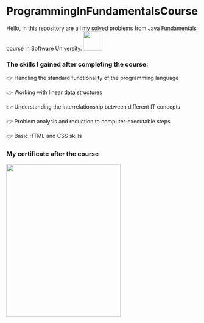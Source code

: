 # ProgrammingInFundamentalsCourse
Hello, in this repository are all my solved problems from Java Fundamentals course in Software University. <img src= "https://github.com/StefanHristov1997/Java_Advanced_Course/assets/133797718/6ea64e49-3cd5-49f4-b3fa-309ebc9e5e98" width="50" height="50" />

### Тhe skills I gained after completing the course:

👉 Handling the standard functionality of the programming language

👉 Working with linear data structures

👉 Understanding the interrelationship between different IT concepts

👉 Problem analysis and reduction to computer-executable steps

👉 Basic HTML and CSS skills

###  My certificate after the course
<img align="center" src="https://github.com/StefanHristov1997/StefanHristov1997/assets/133797718/3de9447f-c3e5-47a5-964d-9c492b9d4a5c" width="300" height="400" />
